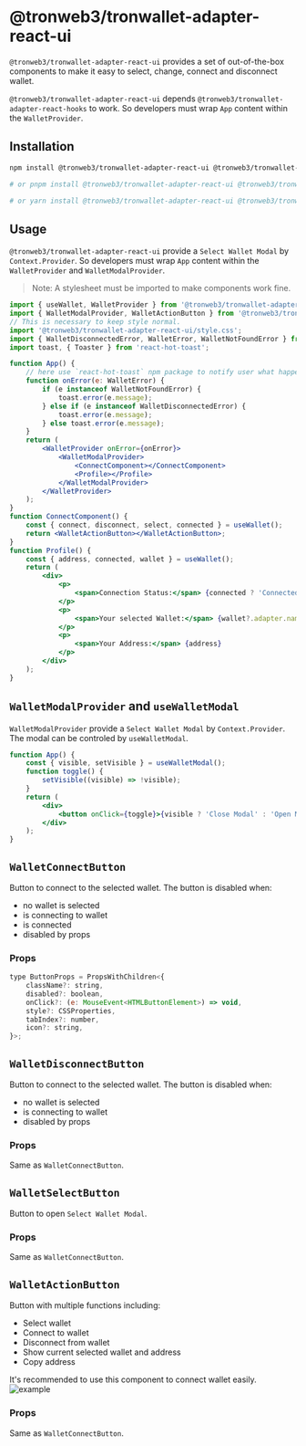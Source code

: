 # @tronweb3/tronwallet-adapter-react-ui

`@tronweb3/tronwallet-adapter-react-ui` provides a set of out-of-the-box components to make it easy to select, change, connect and disconnect wallet.

`@tronweb3/tronwallet-adapter-react-ui` depends `@tronweb3/tronwallet-adapter-react-hooks` to work. So developers must wrap `App` content within the `WalletProvider`.

## Installation

```bash
npm install @tronweb3/tronwallet-adapter-react-ui @tronweb3/tronwallet-adapter-react-hooks @tronweb3/tronwallet-abstract-adapter @tronweb3/tronwallet-adapters

# or pnpm install @tronweb3/tronwallet-adapter-react-ui @tronweb3/tronwallet-adapter-react-hooks @tronweb3/tronwallet-abstract-adapter @tronweb3/tronwallet-adapters

# or yarn install @tronweb3/tronwallet-adapter-react-ui @tronweb3/tronwallet-adapter-react-hooks @tronweb3/tronwallet-abstract-adapter @tronweb3/tronwallet-adapters
```

## Usage

`@tronweb3/tronwallet-adapter-react-ui` provide a `Select Wallet Modal` by `Context.Provider`. So developers must wrap `App` content within the `WalletProvider` and `WalletModalProvider`.

> Note: A stylesheet must be imported to make components work fine.

```jsx
import { useWallet, WalletProvider } from '@tronweb3/tronwallet-adapter-react-hooks';
import { WalletModalProvider, WalletActionButton } from '@tronweb3/tronwallet-adapter-react-ui';
// This is necessary to keep style normal.
import '@tronweb3/tronwallet-adapter-react-ui/style.css';
import { WalletDisconnectedError, WalletError, WalletNotFoundError } from '@tronweb3/tronwallet-abstract-adapter';
import toast, { Toaster } from 'react-hot-toast';

function App() {
    // here use `react-hot-toast` npm package to notify user what happened
    function onError(e: WalletError) {
        if (e instanceof WalletNotFoundError) {
            toast.error(e.message);
        } else if (e instanceof WalletDisconnectedError) {
            toast.error(e.message);
        } else toast.error(e.message);
    }
    return (
        <WalletProvider onError={onError}>
            <WalletModalProvider>
                <ConnectComponent></ConnectComponent>
                <Profile></Profile>
            </WalletModalProvider>
        </WalletProvider>
    );
}
function ConnectComponent() {
    const { connect, disconnect, select, connected } = useWallet();
    return <WalletActionButton></WalletActionButton>;
}
function Profile() {
    const { address, connected, wallet } = useWallet();
    return (
        <div>
            <p>
                <span>Connection Status:</span> {connected ? 'Connected' : 'Disconnected'}
            </p>
            <p>
                <span>Your selected Wallet:</span> {wallet?.adapter.name}
            </p>
            <p>
                <span>Your Address:</span> {address}
            </p>
        </div>
    );
}
```

## `WalletModalProvider` and `useWalletModal`

`WalletModalProvider` provide a `Select Wallet Modal` by `Context.Provider`. The modal can be controled by `useWalletModal`.

```jsx
function App() {
    const { visible, setVisible } = useWalletModal();
    function toggle() {
        setVisible((visible) => !visible);
    }
    return (
        <div>
            <button onClick={toggle}>{visible ? 'Close Modal' : 'Open Modal'}</button>
        </div>
    );
}
```

## `WalletConnectButton`

Button to connect to the selected wallet. The button is disabled when:

-   no wallet is selected
-   is connecting to wallet
-   is connected
-   disabled by props

### Props

```jsx
type ButtonProps = PropsWithChildren<{
    className?: string,
    disabled?: boolean,
    onClick?: (e: MouseEvent<HTMLButtonElement>) => void,
    style?: CSSProperties,
    tabIndex?: number,
    icon?: string,
}>;
```

## `WalletDisconnectButton`

Button to connect to the selected wallet. The button is disabled when:

-   no wallet is selected
-   is connecting to wallet
-   disabled by props

### Props

Same as `WalletConnectButton`.

## `WalletSelectButton`

Button to open `Select Wallet Modal`.

### Props

Same as `WalletConnectButton`.

## `WalletActionButton`

Button with multiple functions including:

-   Select wallet
-   Connect to wallet
-   Disconnect from wallet
-   Show current selected wallet and address
-   Copy address

It's recommended to use this component to connect wallet easily.
![example](https://raw.githubusercontent.com/tronprotocol/tronwallet-adapter/main/docs/action-button.gif)

### Props

Same as `WalletConnectButton`.
